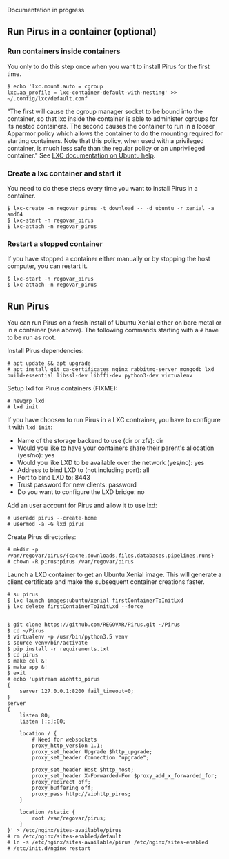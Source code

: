 Documentation in progress

## Run Pirus in a container (optional)

### Run containers inside containers
You only to do this step once when you want to install Pirus for the first time.
   
    $ echo 'lxc.mount.auto = cgroup
    lxc.aa_profile = lxc-container-default-with-nesting' >> ~/.config/lxc/default.conf

"The first will cause the cgroup manager socket to be bound into the container, so that lxc inside the container is able to administer cgroups for its nested containers. The second causes the container to run in a looser Apparmor policy which allows the container to do the mounting required for starting containers. Note that this policy, when used with a privileged container, is much less safe than the regular policy or an unprivileged container." See [LXC documentation on Ubuntu help](https://help.ubuntu.com/lts/serverguide/lxc.html).

### Create a lxc container and start it
You need to do these steps every time you want to install Pirus in a container.

    $ lxc-create -n regovar_pirus -t download -- -d ubuntu -r xenial -a amd64
    $ lxc-start -n regovar_pirus
    $ lxc-attach -n regovar_pirus

### Restart a stopped container
If you have stopped a container either manually or by stopping the host computer, you can restart it.

    $ lxc-start -n regovar_pirus
    $ lxc-attach -n regovar_pirus
    
## Run Pirus

You can run Pirus on a fresh install of Ubuntu Xenial either on bare metal or in a container (see above).
The following commands starting with a `#` have to be run as root.

Install Pirus dependencies:
    
    # apt update && apt upgrade
    # apt install git ca-certificates nginx rabbitmq-server mongodb lxd build-essential libssl-dev libffi-dev python3-dev virtualenv
    
Setup lxd for Pirus containers (FIXME):

    # newgrp lxd
    # lxd init

If you have choosen to run Pirus in a LXC contrainer, you have to configure it with `lxd init`:
* Name of the storage backend to use (dir or zfs): dir
* Would you like to have your containers share their parent's allocation (yes/no): yes
* Would you like LXD to be available over the network (yes/no): yes
* Address to bind LXD to (not including port): all
* Port to bind LXD to: 8443
* Trust password for new clients: password
* Do you want to configure the LXD bridge: no

Add an user account for Pirus and allow it to use lxd:

    # useradd pirus --create-home
    # usermod -a -G lxd pirus
    
Create Pirus directories:

    # mkdir -p /var/regovar/pirus/{cache,downloads,files,databases,pipelines,runs}
    # chown -R pirus:pirus /var/regovar/pirus
    
Launch a LXD container to get an Ubuntu Xenial image. This will generate a client certificate and make the subsequent container creations faster.
  
    # su pirus
    $ lxc launch images:ubuntu/xenial firstContainerToInitLxd
    $ lxc delete firstContainerToInitLxd --force
    
    
    $ git clone https://github.com/REGOVAR/Pirus.git ~/Pirus
    $ cd ~/Pirus
    $ virtualenv -p /usr/bin/python3.5 venv
    $ source venv/bin/activate
    $ pip install -r requirements.txt
    $ cd pirus
    $ make cel &!
    $ make app &!
    $ exit
    # echo 'upstream aiohttp_pirus
    {
        server 127.0.0.1:8200 fail_timeout=0;
    }
    server
    {
        listen 80;
        listen [::]:80;

        location / {
            # Need for websockets
            proxy_http_version 1.1;
            proxy_set_header Upgrade $http_upgrade;
            proxy_set_header Connection "upgrade";

            proxy_set_header Host $http_host;
            proxy_set_header X-Forwarded-For $proxy_add_x_forwarded_for;
            proxy_redirect off;
            proxy_buffering off;
            proxy_pass http://aiohttp_pirus;
        }

        location /static {
            root /var/regovar/pirus;
        }
    }' > /etc/nginx/sites-available/pirus
    # rm /etc/nginx/sites-enabled/default
    # ln -s /etc/nginx/sites-available/pirus /etc/nginx/sites-enabled
    # /etc/init.d/nginx restart
